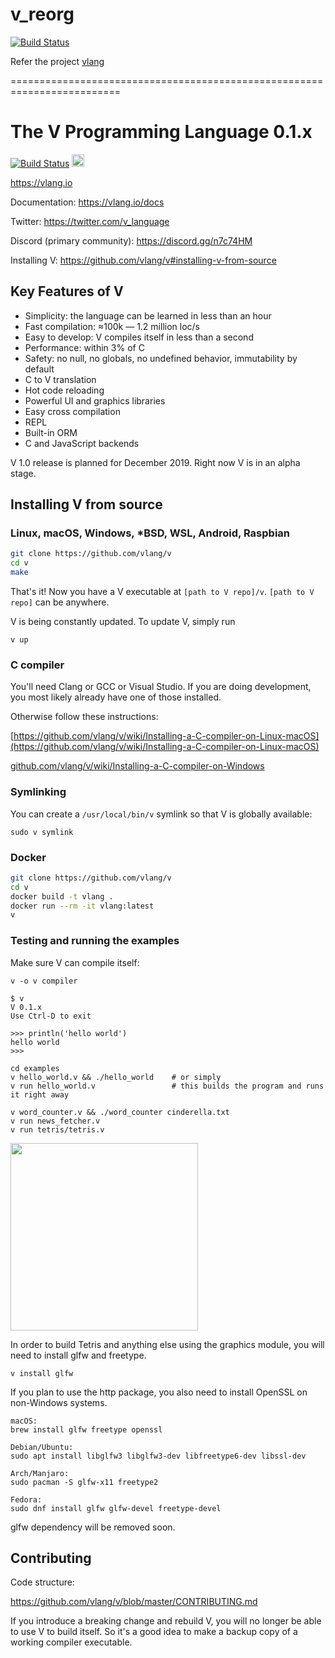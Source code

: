 # v_reorg

[![Build Status](https://travis-ci.com/welldoer/v_reorg.svg?branch=master)](https://travis-ci.com/welldoer/v_reorg)

Refer the project [vlang](https://github.com/vlang/v)

=========================================================================


# The V Programming Language 0.1.x

[![Build Status](https://travis-ci.org/vlang/v.svg?branch=master)](https://travis-ci.org/vlang/v)
<a href='https://patreon.com/vlang'><img src='https://img.shields.io/endpoint.svg?url=https%3A%2F%2Fshieldsio-patreon.herokuapp.com%2Fvlang%2Fpledges&style=for-the-badge' height='20'></a>

https://vlang.io

Documentation: https://vlang.io/docs

Twitter: https://twitter.com/v_language

Discord (primary community): https://discord.gg/n7c74HM

Installing V: https://github.com/vlang/v#installing-v-from-source


## Key Features of V

- Simplicity: the language can be learned in less than an hour
- Fast compilation: ≈100k — 1.2 million loc/s
- Easy to develop: V compiles itself in less than a second
- Performance: within 3% of C
- Safety: no null, no globals, no undefined behavior, immutability by default
- C to V translation
- Hot code reloading
- Powerful UI and graphics libraries
- Easy cross compilation
- REPL
- Built-in ORM
- C and JavaScript backends

V 1.0 release is planned for December 2019. Right now V is in an alpha stage.

## Installing V from source

### Linux, macOS, Windows, *BSD, WSL, Android, Raspbian


```bash
git clone https://github.com/vlang/v
cd v
make
```

That's it! Now you have a V executable at `[path to V repo]/v`. `[path to V repo]` can be anywhere.

V is being constantly updated. To update V, simply run

```
v up
```


### C compiler

You'll need Clang or GCC or Visual Studio. If you are doing development, you most likely already have one of those installed.

Otherwise follow these instructions:

[https://github.com/vlang/v/wiki/Installing-a-C-compiler-on-Linux-macOS](https://github.com/vlang/v/wiki/Installing-a-C-compiler-on-Linux-macOS)

[github.com/vlang/v/wiki/Installing-a-C-compiler-on-Windows](https://github.com/vlang/v/wiki/Installing-a-C-compiler-on-Windows)


### Symlinking

You can create a `/usr/local/bin/v` symlink so that V is globally available:

```
sudo v symlink
```


### Docker

```bash
git clone https://github.com/vlang/v
cd v
docker build -t vlang .
docker run --rm -it vlang:latest
v
```



### Testing and running the examples

Make sure V can compile itself:

```
v -o v compiler
```

```
$ v
V 0.1.x
Use Ctrl-D to exit

>>> println('hello world')
hello world
>>>
```


```
cd examples
v hello_world.v && ./hello_world    # or simply
v run hello_world.v                 # this builds the program and runs it right away

v word_counter.v && ./word_counter cinderella.txt
v run news_fetcher.v
v run tetris/tetris.v
```

<img src='https://raw.githubusercontent.com/vlang/v/master/examples/tetris/screenshot.png' width=300>


In order to build Tetris and anything else using the graphics module, you will need to install glfw and freetype.

```
v install glfw
```

If you plan to use the http package, you also need to install OpenSSL on non-Windows systems.

```
macOS:
brew install glfw freetype openssl

Debian/Ubuntu:
sudo apt install libglfw3 libglfw3-dev libfreetype6-dev libssl-dev

Arch/Manjaro:
sudo pacman -S glfw-x11 freetype2

Fedora:
sudo dnf install glfw glfw-devel freetype-devel
```

glfw dependency will be removed soon.

## Contributing

Code structure:

https://github.com/vlang/v/blob/master/CONTRIBUTING.md

If you introduce a breaking change and rebuild V, you will no longer be able to use V to build itself. So it's a good idea to make a backup copy of a working compiler executable.



